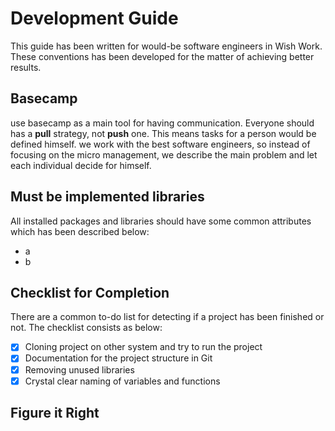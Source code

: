 # Development Guide
This guide has been written for would-be software engineers in Wish Work. These conventions has been developed for the matter of achieving better results. 

## Basecamp 
use basecamp as a main tool for having communication. Everyone should has a <b>pull</b> strategy, not <b>push</b> one. This means tasks for a person would be defined himself. we work with the best software engineers, so instead of focusing on the micro management, we describe the main problem and let each individual decide for himself. 

## Must be implemented libraries
All installed packages and libraries should have some common attributes which has been described below: 
- a
- b

## Checklist for Completion 
There are a common to-do list for detecting if a project has been finished or not. The checklist consists as below:
- [x] Cloning project on other system and try to run the project
- [x] Documentation for the project structure in Git
- [x] Removing unused libraries 
- [x] Crystal clear naming of variables and functions

## Figure it Right

